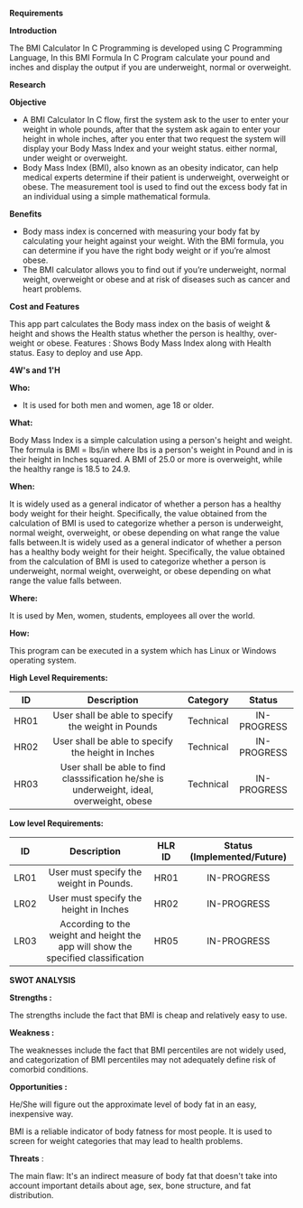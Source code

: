 **Requirements**

**Introduction**

The BMI Calculator In C Programming is developed using C Programming Language, In this BMI Formula In C Program calculate your pound and inches and display the output if you are underweight, normal or overweight.

**Research**

**Objective**
- A BMI Calculator In C flow,  first the system ask to the user to enter your weight in whole pounds, after that the system ask again to enter your height in whole inches, after you enter that two request the system will display your Body Mass Index and your weight status. either normal, under weight or overweight.
- Body Mass Index (BMI), also known as an obesity indicator, can help medical experts determine if their patient is underweight, overweight or obese. The measurement tool is used to find out the excess body fat in an individual using a simple mathematical formula.

**Benefits**

- Body mass index is concerned with measuring your body fat by calculating your height against your weight. With the BMI formula, you can determine if you have the right body weight or if you’re almost obese.
- The BMI calculator allows you to find out if you’re underweight, normal weight, overweight or obese and at risk of diseases such as cancer and heart problems.

**Cost and Features**

This app part calculates the Body mass index on the basis of weight & height and shows the Health status whether the person is healthy, over-weight or obese. Features : Shows Body Mass Index along with Health status. Easy to deploy and use App.


**4W's and 1'H**

**Who:**

- It is used for both men and women, age 18 or older.

**What:**

Body Mass Index is a simple calculation using a person's height and weight. The formula is BMI = lbs/in where lbs is a person's weight in Pound and in is their height in Inches squared. A BMI of 25.0 or more is overweight, while the healthy range is 18.5 to 24.9.

**When:**

It is widely used as a general indicator of whether a person has a healthy body weight for their height. Specifically, the value obtained from the calculation of BMI is used to categorize whether a person is underweight, normal weight, overweight, or obese depending on what range the value falls between.It is widely used as a general indicator of whether a person has a healthy body weight for their height. Specifically, the value obtained from the calculation of BMI is used to categorize whether a person is underweight, normal weight, overweight, or obese depending on what range the value falls between.

**Where:**

It is used by Men, women, students, employees all over the world.

**How:**

This program can be executed in a system which has Linux or Windows operating system.

**High Level Requirements:**

|**ID**|**Description**|**Category**|**Status**|
| :-: | :-: | :-: | :-: |
|HR01|User shall be able to specify the weight in Pounds|Technical| IN-PROGRESS|
|HR02|User shall be able to specify the height in Inches|Technical|IN-PROGRESS|
|HR03|User shall be able to find classsification he/she is underweight, ideal, overweight, obese|Technical|IN-PROGRESS|

**Low level Requirements:**

|**ID**|**Description**|**HLR ID**|**Status (Implemented/Future)**|
| :-: | :-: | :-: | :-: |
|LR01|User must specify the weight in Pounds.|HR01|IN-PROGRESS|
|LR02|User must specify the height in Inches|HR02|IN-PROGRESS|
|LR03|According to the weight and height the app will show the specified classification|HR05|IN-PROGRESS|

**SWOT ANALYSIS**

**Strengths :**

The strengths include the fact that BMI is cheap and relatively easy to use.

**Weakness :**

The weaknesses include the fact that BMI percentiles are not widely used, and categorization of BMI percentiles may not adequately define risk of comorbid conditions.

**Opportunities :**

He/She will figure out the approximate level of body fat in an easy, inexpensive way.

BMI is a reliable indicator of body fatness for most people. It is used to screen for weight categories that may lead to health problems.

**Threats** :

The main flaw: It's an indirect measure of body fat that doesn't take into account important details about age, sex, bone structure, and fat distribution.


